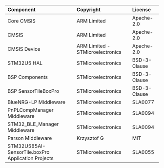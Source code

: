 | Component												| Copyright            | License   |
|:---------                                				|:-------              |:----------|
| Core CMSIS                               				| ARM Limited          | Apache-2.0 |
| CMSIS                                    				| ARM Limited          | Apache-2.0 |
| CMSIS Device                             				| ARM Limited - STMicroelectronics   | Apache-2.0 |
| STM32U5 HAL                              				| STMicroelectronics   | BSD-3-Clause |
| BSP Components                           				| STMicroelectronics   | BSD-3-Clause |
| BSP SensorTileBoxPro									| STMicroelectronics   | BSD-3-Clause |
| BlueNRG-LP Middleware                     			| STMicroelectronics   | SLA0077 |
| PnPLCompManager Middleware							| STMicroelectronics   | SLA0094 |
| STM32_BLE_Manager Middleware             				| STMicroelectronics   | SLA0094 |
| Parson Middleware                        				| Krzysztof G          | MIT |
| STM32U585AI-SensorTile.boxPro Application Projects  	| STMicroelectronics   | SLA0055 |

